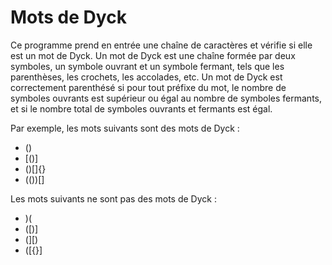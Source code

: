



# Mots de Dyck

Ce programme prend en entrée une chaîne de caractères et vérifie si elle est un mot de Dyck. Un mot de Dyck est une chaîne formée par deux symboles, un symbole ouvrant et un symbole fermant, tels que les parenthèses, les crochets, les accolades, etc. Un mot de Dyck est correctement parenthésé si pour tout préfixe du mot, le nombre de symboles ouvrants est supérieur ou égal au nombre de symboles fermants, et si le nombre total de symboles ouvrants et fermants est égal.

Par exemple, les mots suivants sont des mots de Dyck :

- ()
- [()]
- ()[]{}
- (())[]

Les mots suivants ne sont pas des mots de Dyck :

- )( 
- ([)]
- (][)
- ([{}]

